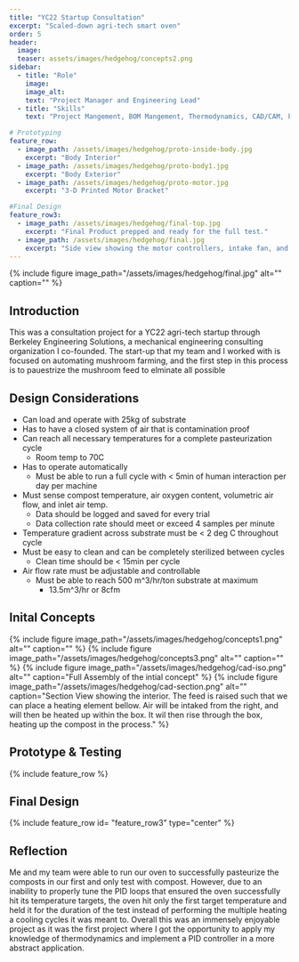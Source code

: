 ```yaml
---
title: "YC22 Startup Consultation"
excerpt: "Scaled-down agri-tech smart oven"
order: 5
header:
  image: 
  teaser: assets/images/hedgehog/concepts2.png
sidebar:
  - title: "Role"
    image: 
    image_alt: 
    text: "Project Manager and Engineering Lead"
  - title: "Skills"
    text: "Project Mangement, BOM Mangement, Thermodynamics, CAD/CAM, PID Control, Manufacturing"

# Prototyping
feature_row:
  - image_path: /assets/images/hedgehog/proto-inside-body.jpg
    excerpt: "Body Interior"
  - image_path: /assets/images/hedgehog/proto-body1.jpg
    excerpt: "Body Exterior"
  - image_path: /assets/images/hedgehog/proto-motor.jpg
    excerpt: "3-D Printed Motor Bracket"

#Final Design
feature_row3:
  - image_path: /assets/images/hedgehog/final-top.jpg
    excerpt: "Final Product prepped and ready for the full test."
  - image_path: /assets/images/hedgehog/final.jpg
    excerpt: "Side view showing the motor controllers, intake fan, and microcontrollers"
---
```

{% include figure image_path="/assets/images/hedgehog/final.jpg" alt="" caption="" %}

## Introduction
  This was a consultation project for a YC22 agri-tech startup through Berkeley Engineering Solutions, a mechanical engineering consulting organization I co-founded. The start-up that my team and I worked with is focused on automating mushroom farming, and the first step in this process is to pauestrize the mushroom feed to elminate all possible 

## Design Considerations
- Can load and operate with 25kg of substrate
- Has to have a closed system of air that is contamination proof
- Can reach all necessary temperatures for a complete pasteurization cycle
  - Room temp to 70C
- Has to operate automatically
  - Must be able to run a full cycle with < 5min of human interaction per day per machine 
- Must sense compost temperature, air oxygen content, volumetric air flow, and inlet air temp.
  - Data should be logged and saved for every trial
  - Data collection rate should meet or exceed 4 samples per minute
- Temperature gradient across substrate must be < 2 deg C throughout cycle
- Must be easy to clean and can be completely sterilized between cycles
  - Clean time should be < 15min per cycle
- Air flow rate must be adjustable and controllable
  - Must be able to reach 500 m^3/hr/ton substrate at maximum
    - 13.5m^3/hr or 8cfm


## Inital Concepts
{% include figure image_path="/assets/images/hedgehog/concepts1.png" alt="" caption="" %}
{% include figure image_path="/assets/images/hedgehog/concepts3.png" alt="" caption="" %}
{% include figure image_path="/assets/images/hedgehog/cad-iso.png" alt="" caption="Full Assembly of the intial concept" %}
{% include figure image_path="/assets/images/hedgehog/cad-section.png" alt="" caption="Section View showing the interior. The feed is raised such that we can place a heating element bellow. Air will be intaked from the right, and will then be heated up within the box. It wil then rise through the box, heating up the compost in the process." %}

## Prototype & Testing
{% include feature_row %}



## Final Design
{% include feature_row id= "feature_row3" type="center" %}


## Reflection
Me and my team were able to run our oven to successfully pasteurize the composts in our first and only test with compost. However, due to an inability to properly tune the PID loops that ensured the oven successfully hit its temperature targets, the oven hit only the first target temperature and held it for the duration of the test instead of performing the multiple heating a cooling cycles it was meant to. Overall this was an immensely enjoyable project as it was the first project where I got the opportunity to apply my knowledge of thermodynamics and implement a PID controller in a more abstract application.

